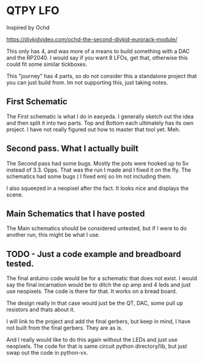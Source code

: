 # QTPY LFO

Inspired by Ochd

https://divkidvideo.com/ochd-the-second-divkid-eurorack-module/

This only has 4, and was more of a means to build something with a DAC and the RP2040.  I would say if you want 8 LFOs, get that, otherwise this could fit some similar tickboxes.

This "journey" has 4 parts, so do not consider this a standalone project that you can just build from.  Im not supporting this, just taking notes.

## First Schematic

The First schematic is what I do in easyeda.  I generally sketch out the idea and then split it into two parts.  Top and Bottom each ultimately has its own project.  I have not really figured out how to master that tool yet.  Meh.

## Second pass.  What I actually built

The Second pass had some bugs.  Mostly the pots were hooked up to 5v instead of 3.3.  Opps.  That was the run I made and I fixed it on the fly.  The schematics had some bugs ( I fixed em) so Im not including them.

I also squeezed in a neopixel after the fact.  It looks nice and displays the scene. 

## Main Schematics that I have posted

The Main schematics should be considered untested, but if I were to do another run, this might be what I use.

## TODO - Just a code example and breadboard tested.

The final arduino code would be for a schematic that does not exist.  I would say the final incarnation would be to ditch the op amp and 4 leds and just use neopixels.  The code is there for that. It works on a bread board.

The design really in that case would just be the QT, DAC, some pull up resistors and thats about it.

I will link to the project and add the final gerbers, but keep in mind, I have not built from the final gerbers. They are as is.

And I really would like to do this again without the LEDs and just use neopixels.  The code for that is same circuit python directory/lib, but just swap out the code in python-vx.




